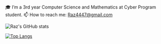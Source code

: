 🎓 I’m a 3rd year Computer Science and Mathematics at Cyber Program student.
📫 How to reach me: Raz4447@gmail.com

<!---
RazElbaz/RazElbaz is a ✨ special ✨ repository because its `README.md` (this file) appears on your GitHub profile.
You can click the Preview link to take a look at your changes.
--->
![Raz's GitHub stats](https://github-readme-stats.vercel.app/api?username=RazElbaz&show_icons=true&theme=raz)

[![Top Langs](https://github-readme-stats.vercel.app/api/top-langs/?username=RazElbaz&layout=compact)](https://github.com/RazElbaz/github-readme-stats)
